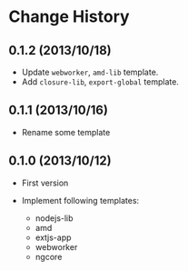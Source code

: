 Change History
=================

## 0.1.2 (2013/10/18)

* Update `webworker`, `amd-lib` template.
* Add `closure-lib`, `export-global` template.

## 0.1.1 (2013/10/16)

* Rename some template

## 0.1.0 (2013/10/12)

* First version
* Implement following templates:

    * nodejs-lib
    * amd
    * extjs-app
    * webworker
    * ngcore
